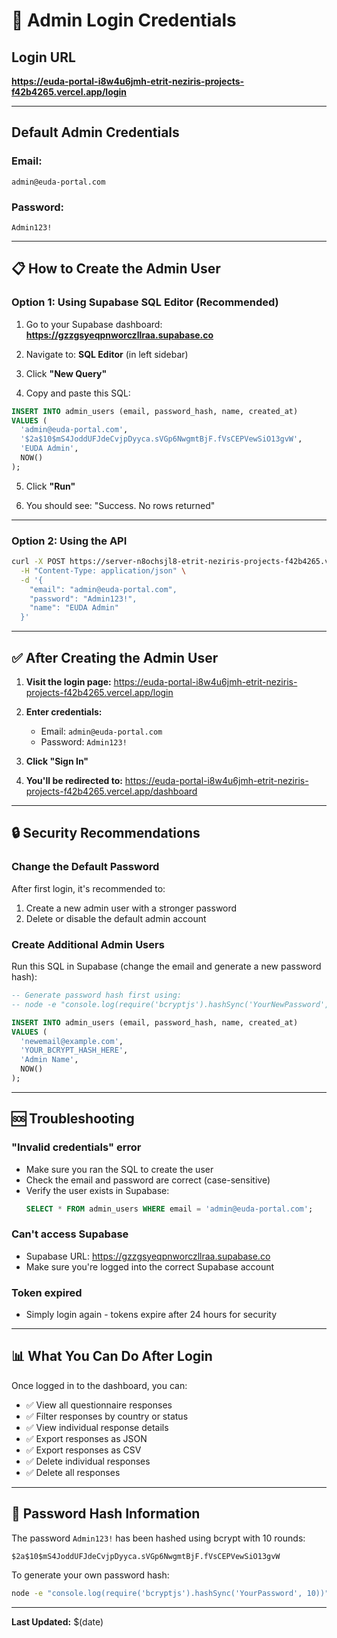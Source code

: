 # 🔐 Admin Login Credentials

## Login URL
**https://euda-portal-i8w4u6jmh-etrit-neziris-projects-f42b4265.vercel.app/login**

---

## Default Admin Credentials

### Email:
```
admin@euda-portal.com
```

### Password:
```
Admin123!
```

---

## 📋 How to Create the Admin User

### Option 1: Using Supabase SQL Editor (Recommended)

1. Go to your Supabase dashboard:
   **https://gzzgsyeqpnworczllraa.supabase.co**

2. Navigate to: **SQL Editor** (in left sidebar)

3. Click **"New Query"**

4. Copy and paste this SQL:
```sql
INSERT INTO admin_users (email, password_hash, name, created_at)
VALUES (
  'admin@euda-portal.com',
  '$2a$10$mS4JoddUFJdeCvjpDyyca.sVGp6NwgmtBjF.fVsCEPVewSiO13gvW',
  'EUDA Admin',
  NOW()
);
```

5. Click **"Run"**

6. You should see: "Success. No rows returned"

---

### Option 2: Using the API

```bash
curl -X POST https://server-n8ochsjl8-etrit-neziris-projects-f42b4265.vercel.app/api/admin/users \
  -H "Content-Type: application/json" \
  -d '{
    "email": "admin@euda-portal.com",
    "password": "Admin123!",
    "name": "EUDA Admin"
  }'
```

---

## ✅ After Creating the Admin User

1. **Visit the login page:**
   https://euda-portal-i8w4u6jmh-etrit-neziris-projects-f42b4265.vercel.app/login

2. **Enter credentials:**
   - Email: `admin@euda-portal.com`
   - Password: `Admin123!`

3. **Click "Sign In"**

4. **You'll be redirected to:**
   https://euda-portal-i8w4u6jmh-etrit-neziris-projects-f42b4265.vercel.app/dashboard

---

## 🔒 Security Recommendations

### Change the Default Password
After first login, it's recommended to:
1. Create a new admin user with a stronger password
2. Delete or disable the default admin account

### Create Additional Admin Users
Run this SQL in Supabase (change the email and generate a new password hash):

```sql
-- Generate password hash first using:
-- node -e "console.log(require('bcryptjs').hashSync('YourNewPassword', 10))"

INSERT INTO admin_users (email, password_hash, name, created_at)
VALUES (
  'newemail@example.com',
  'YOUR_BCRYPT_HASH_HERE',
  'Admin Name',
  NOW()
);
```

---

## 🆘 Troubleshooting

### "Invalid credentials" error
- Make sure you ran the SQL to create the user
- Check the email and password are correct (case-sensitive)
- Verify the user exists in Supabase:
  ```sql
  SELECT * FROM admin_users WHERE email = 'admin@euda-portal.com';
  ```

### Can't access Supabase
- Supabase URL: https://gzzgsyeqpnworczllraa.supabase.co
- Make sure you're logged into the correct Supabase account

### Token expired
- Simply login again - tokens expire after 24 hours for security

---

## 📊 What You Can Do After Login

Once logged in to the dashboard, you can:
- ✅ View all questionnaire responses
- ✅ Filter responses by country or status
- ✅ View individual response details
- ✅ Export responses as JSON
- ✅ Export responses as CSV
- ✅ Delete individual responses
- ✅ Delete all responses

---

## 🔑 Password Hash Information

The password `Admin123!` has been hashed using bcrypt with 10 rounds:
```
$2a$10$mS4JoddUFJdeCvjpDyyca.sVGp6NwgmtBjF.fVsCEPVewSiO13gvW
```

To generate your own password hash:
```bash
node -e "console.log(require('bcryptjs').hashSync('YourPassword', 10))"
```

---

**Last Updated:** $(date)
